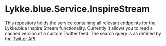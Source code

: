 # Lykke.blue.Service.InspireStream

This repository holds the service containing all relevant endpoints for the Lykke.blue Inspire Stream functionality.
Currently it allows you to read a cached version of a custom Twitter feed.
The search query is as defined by the [Twitter API](https://developer.twitter.com/en/docs/tweets/search/api-reference/get-search-tweets).
